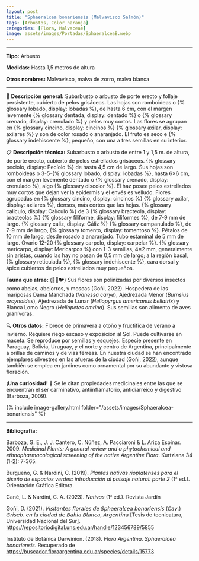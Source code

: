 ```yaml
---
layout: post
title: "Sphaeralcea bonariensis (Malvavisco Salmón)"
tags: [Arbustos, Color naranja]
categories: [Flora, Malvaceae]
image: assets/images/Portadas/SphaeralceaB.webp
---
```


***

**Tipo:** Arbusto

**Medidas:** Hasta 1,5 metros de altura

**Otros nombres:** Malvavisco, malva de zorro, malva blanca

***

🌱 **Descripción general:** Subarbusto o arbusto de porte erecto y follaje persistente, cubierto de pelos grisáceos. Las hojas son romboideas o {% glossary lobado, display: lobadas %}, de hasta 6 cm, con el margen levemente {% glossary dentada, display: dentado %} o {% glossary crenado, display: crenulado %} y pelos muy cortos. Las flores se agrupan en {% glossary cincino, display: cincinos %} {% glossary axilar, display: axilares %} y son de color rosado o anaranjado. El fruto es seco e {% glossary indehiscente %}, pequeño, con una a tres semillas en su interior.

📋 **Descripción técnica:** Subarbusto o arbusto de entre 1 y 1,5 m. de altura, de porte erecto, cubierto de pelos estrellados grisáceos. {% glossary peciolo, display: Pecíolo %} de hasta 4,5 cm de largo. Sus hojas son romboideas o 3-5-{% glossary lobado, display: lobadas %}, hasta 6×6 cm, con el margen levemente dentado o {% glossary crenado, display: crenulado %}, algo {% glossary discolor %}. El haz posee pelos estrellados muy cortos que dejan ver la epidermis y el envés es velludo. Flores agrupadas en {% glossary cincino, display: cincinos %} {% glossary axilar, display: axilares %}, densos, más cortos que las hojas. {% glossary caliculo, display: Calículo %} de 3 {% glossary bracteola, display: bracteolas %} {% glossary filiforme, display: filiformes %}, de 7-9 mm de largo. {% glossary caliz, display: Cáliz %} {% glossary campanulado %}, de 7-9 mm de largo, {% glossary tomento, display: tomentoso %}. Pétalos de 10 mm de largo, desde rosado a anaranjado. Tubo estaminal de 5 mm de largo. Ovario 12-20 {% glossary carpelo, display: carpelar %}. {% glossary mericarpo, display: Mericarpos %} con 1-3 semillas, 4×2 mm, generalmente sin aristas, cuando las hay no pasan de 0,5 mm de largo; a la región basal, {% glossary reticulada %}, {% glossary indehiscente %}, cara dorsal y ápice cubiertos de pelos estrellados muy pequeños.

**Fauna que atrae:** (🦋🐝🐦)  Sus flores son polinizadas por diversos insectos como abejas, abejorros, y moscas (Goñi, 2022). Hospedera de las mariposas Dama Manchada (*Vanessa carye*), Ajedrezada Menor (*Burnsius orcynoides*), Ajedrezada de Lunar (*Heliopyrgus americanus bellatrix*) y Blanca Lomo Negro (*Heliopetes omrina*). Sus semillas son alimento de aves granívoras.

🔍 **Otros datos:** Florece de primavera a otoño y fructifica de verano a invierno. Requiere riego escaso y exposición al Sol. Puede cultivarse en maceta. Se reproduce por semillas y esquejes. Especie presente en Paraguay, Bolivia, Uruguay, y el norte y centro de Argentina, principalmente a orillas de caminos y de vías férreas. En nuestra ciudad se han encontrado ejemplares silvestres en las afueras de la ciudad (Goñi, 2022), aunque también se emplea en jardines como ornamental por su abundante y vistosa floración.

**¡Una curiosidad!** 👀 Se le citan propiedades medicinales entre las que se encuentran el ser carminativo, antiinflamatorio, antidiarreico y digestivo (Barboza, 2009).

 {% include image-gallery.html folder="/assets/images/Sphaeralcea-bonariensis" %}

***

**Bibliografía:**

Barboza, G. E., J. J. Cantero, C. Núñez, A. Pacciaroni & L. Ariza Espinar. 2009. *Medicinal Plants: A general review and a phytochemical and ethnopharmacological screening of the native Argentine Flora*. Kurtziana 34 (1-2): 7-365.

Burgueño, G. & Nardini, C. (2019). *Plantas nativas rioplatenses para el diseño de espacios verdes: introducción al paisaje natural: parte 2* (1ᵃ ed.). Orientación Gráfica Editora.

Cané, L. & Nardini, C. A. (2023). *Nativas* (1ᵃ ed.). Revista Jardín

Goñi, D. (2021). 𝘝𝘪𝘴𝘪𝘵𝘢𝘯𝘵𝘦𝘴 𝘧𝘭𝘰𝘳𝘢𝘭𝘦𝘴 𝘥𝘦 𝘚𝘱𝘩𝘢𝘦𝘳𝘢𝘭𝘤𝘦𝘢 𝘣𝘰𝘯𝘢𝘳𝘪𝘦𝘯𝘴𝘪𝘴 (𝘊𝘢𝘷.) 𝘎𝘳𝘪𝘴𝘦𝘣. 𝘦𝘯 𝘭𝘢 𝘤𝘪𝘶𝘥𝘢𝘥 𝘥𝘦 𝘉𝘢𝘩𝘪‌𝘢 𝘉𝘭𝘢𝘯𝘤𝘢, 𝘈𝘳𝘨𝘦𝘯𝘵𝘪𝘯𝘢 [Tesis de tecnicatura, Universidad Nacional del Sur]. https://repositoriodigital.uns.edu.ar/handle/123456789/5855

Instituto de Botánica Darwinion. (2018). *Flora Argentina. Sphaeralcea bonariensis*. Recuperado de https://buscador.floraargentina.edu.ar/species/details/15773
